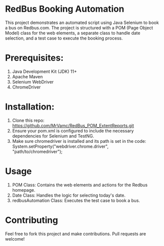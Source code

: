 # RedBus Booking Automation
This project demonstrates an automated script using Java Selenium to book a bus on Redbus.com. The project is structured with a POM (Page Object Model) class for the web elements, a separate class to handle date selection, and a test case to execute the booking process.
# Prerequisites:
  1. Java Development Kit (JDK) 11+
  2. Apache Maven
  3. Selenium WebDriver
  4. ChromeDriver
# Installation:
1. Clone this repo: https://github.com/MrVamc/RedBus_POM_ExtentReports.git
2. Ensure your pom.xml is configured to include the necessary dependencies for Selenium and TestNG.
3. Make sure chromedriver is installed and its path is set in the code: System.setProperty("webdriver.chrome.driver", "path/to/chromedriver");
# Usage
1. POM Class: Contains the web elements and actions for the Redbus homepage.
2. Date Class: Handles the logic for selecting today's date.
3. redbusAutomation Class: Executes the test case to book a bus.
# Contributing
Feel free to fork this project and make contributions. Pull requests are welcome!
